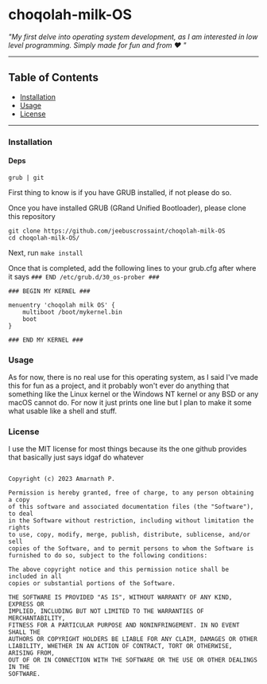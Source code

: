 # choqolah-milk-OS

*"My first delve into operating system development, as I am interested in low level programming. Simply made for fun and from :heart: "*

-----

## Table of Contents

- [Installation](#installation)
- [Usage](#usage)
- [License](#license)

-----

### Installation 

#### Deps
```
grub | git 
```

First thing to know is if you have GRUB installed, if not please do so. 

Once you have installed GRUB (GRand Unified Bootloader), please clone this repository
```
git clone https://github.com/jeebuscrossaint/choqolah-milk-OS
cd choqolah-milk-OS/
```
Next, run `make install`

Once that is completed, add the following lines to your grub.cfg after where it says `### END /etc/grub.d/30_os-prober ###`

```
### BEGIN MY KERNEL ###

menuentry 'choqolah milk OS' {
    multiboot /boot/mykernel.bin
    boot
}

### END MY KERNEL ###
```

### Usage

As for now, there is no real use for this operating system, as I said I've made this for fun as a project, and it probably won't ever do anything that something like the Linux kernel or the Windows NT kernel or any BSD or any macOS cannot do. For now it just prints one line but I plan to make it some what usable like a shell and stuff. 

### License
I use the MIT license for most things because its the one github provides that basically just says idgaf do whatever

```MIT License

Copyright (c) 2023 Amarnath P.

Permission is hereby granted, free of charge, to any person obtaining a copy
of this software and associated documentation files (the "Software"), to deal
in the Software without restriction, including without limitation the rights
to use, copy, modify, merge, publish, distribute, sublicense, and/or sell
copies of the Software, and to permit persons to whom the Software is
furnished to do so, subject to the following conditions:

The above copyright notice and this permission notice shall be included in all
copies or substantial portions of the Software.

THE SOFTWARE IS PROVIDED "AS IS", WITHOUT WARRANTY OF ANY KIND, EXPRESS OR
IMPLIED, INCLUDING BUT NOT LIMITED TO THE WARRANTIES OF MERCHANTABILITY,
FITNESS FOR A PARTICULAR PURPOSE AND NONINFRINGEMENT. IN NO EVENT SHALL THE
AUTHORS OR COPYRIGHT HOLDERS BE LIABLE FOR ANY CLAIM, DAMAGES OR OTHER
LIABILITY, WHETHER IN AN ACTION OF CONTRACT, TORT OR OTHERWISE, ARISING FROM,
OUT OF OR IN CONNECTION WITH THE SOFTWARE OR THE USE OR OTHER DEALINGS IN THE
SOFTWARE.
```
